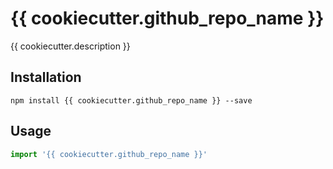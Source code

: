 # {{ cookiecutter.github_repo_name }}

{{ cookiecutter.description }}

## Installation

```
npm install {{ cookiecutter.github_repo_name }} --save
```

## Usage

```js
import '{{ cookiecutter.github_repo_name }}'
```
